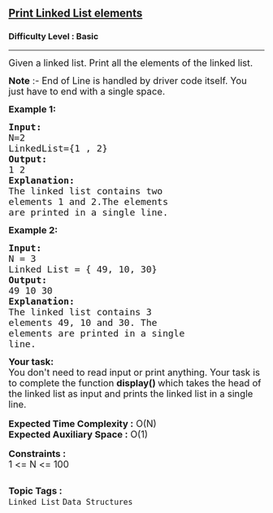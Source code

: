 <h2><a href="https://www.geeksforgeeks.org/problems/print-linked-list-elements/1?page=1&difficulty=Basic&status=unsolved&sortBy=submissions">Print Linked List elements</a></h2><h3>Difficulty Level : Basic</h3><hr><div class="problems_problem_content__Xm_eO"><p><span style="font-size:18px">Given a linked list. Print all the elements of the linked list.</span></p>

<p><span style="font-size:18px"><strong>Note</strong> :- End of Line is handled by driver code itself. You just have to end with a single space.</span></p>

<p><strong><span style="font-size:18px">Example 1:</span></strong></p>

<pre><span style="font-size:18px"><strong>Input:</strong>
N=2
LinkedList={1 , 2}</span>
<span style="font-size:18px"><strong>Output:</strong>
1 2</span>
<span style="font-size:18px"><strong>Explanation:
</strong>The linked list contains two 
elements 1 and 2.The elements 
are printed in a single line.</span></pre>

<p><strong><span style="font-size:18px">Example 2:</span></strong></p>

<pre><strong><span style="font-size:18px">Input:</span></strong>
<span style="font-size:18px">N = 3</span>
<span style="font-size:18px">Linked List = { 49, 10, 30}</span>
<strong><span style="font-size:18px">Output: </span></strong>
<span style="font-size:18px">49 10 30</span>
<strong><span style="font-size:18px">Explanation:</span></strong>
<span style="font-size:18px">The linked list contains 3 
elements 49, 10 and 30. The 
elements are printed in a single 
line.</span></pre>

<div><strong><span style="font-size:18px">Your task:</span></strong></div>

<div><span style="font-size:18px">You don't need to read input or print anything. Your task is to complete the function <strong>display() </strong>which takes the head of the linked list as input and prints the linked list in a single line.</span></div>

<div>&nbsp;</div>

<div><span style="font-size:18px"><strong>Expected Time Complexity :</strong> O(N)</span></div>

<div><span style="font-size:18px"><strong>Expected Auxiliary Space :</strong> O(1)</span></div>

<div>&nbsp;</div>

<div><strong><span style="font-size:18px">Constraints :</span></strong></div>

<div><span style="font-size:18px">1 &lt;= N &lt;= 100</span></div>
</div><br><p><span style=font-size:18px><strong>Topic Tags : </strong><br><code>Linked List</code>&nbsp;<code>Data Structures</code>&nbsp;